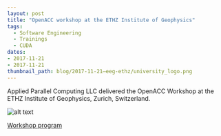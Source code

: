 ```yaml
---
layout: post
title: "OpenACC workshop at the ETHZ Institute of Geophysics"
tags:
  - Software Engineering
  - Trainings
  - CUDA
dates:
- 2017-11-21
- 2017-11-21
thumbnail_path: blog/2017-11-21–eeg-ethz/university_logo.png
---
```


Applied Parallel Computing LLC delivered the OpenACC Workshop at the ETHZ Institute of Geophysics, Zurich, Switzerland.

![alt text](\assets\img\blog\blog\2017-11-21–eeg-ethz\university_logo.png "Logo Title Text 1")

[Workshop program](\assets\img\blog\2017-11-21–eeg-ethz\program.pdf)

